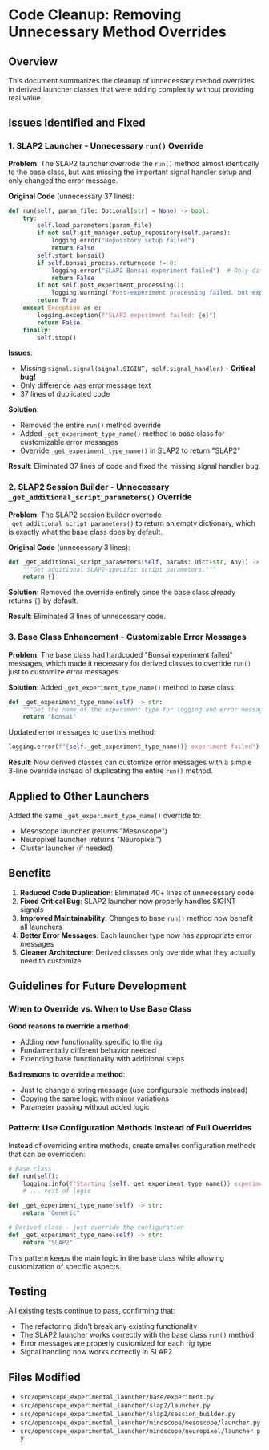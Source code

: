 # Code Cleanup: Removing Unnecessary Method Overrides

## Overview

This document summarizes the cleanup of unnecessary method overrides in derived launcher classes that were adding complexity without providing real value.

## Issues Identified and Fixed

### 1. SLAP2 Launcher - Unnecessary `run()` Override

**Problem**: The SLAP2 launcher overrode the `run()` method almost identically to the base class, but was missing the important signal handler setup and only changed the error message.

**Original Code** (unnecessary 37 lines):
```python
def run(self, param_file: Optional[str] = None) -> bool:
    try:
        self.load_parameters(param_file)
        if not self.git_manager.setup_repository(self.params):
            logging.error("Repository setup failed")
            return False
        self.start_bonsai()
        if self.bonsai_process.returncode != 0:
            logging.error("SLAP2 Bonsai experiment failed")  # Only difference
            return False
        if not self.post_experiment_processing():
            logging.warning("Post-experiment processing failed, but experiment data was collected")
        return True
    except Exception as e:
        logging.exception(f"SLAP2 experiment failed: {e}")
        return False
    finally:
        self.stop()
```

**Issues**:
- Missing `signal.signal(signal.SIGINT, self.signal_handler)` - **Critical bug!**
- Only difference was error message text
- 37 lines of duplicated code

**Solution**: 
- Removed the entire `run()` method override
- Added `_get_experiment_type_name()` method to base class for customizable error messages
- Override `_get_experiment_type_name()` in SLAP2 to return "SLAP2"

**Result**: Eliminated 37 lines of code and fixed the missing signal handler bug.

### 2. SLAP2 Session Builder - Unnecessary `_get_additional_script_parameters()` Override

**Problem**: The SLAP2 session builder overrode `_get_additional_script_parameters()` to return an empty dictionary, which is exactly what the base class does by default.

**Original Code** (unnecessary 3 lines):
```python
def _get_additional_script_parameters(self, params: Dict[str, Any]) -> Dict[str, Any]:
    """Get additional SLAP2-specific script parameters."""
    return {}
```

**Solution**: Removed the override entirely since the base class already returns `{}` by default.

**Result**: Eliminated 3 lines of unnecessary code.

### 3. Base Class Enhancement - Customizable Error Messages

**Problem**: The base class had hardcoded "Bonsai experiment failed" messages, which made it necessary for derived classes to override `run()` just to customize error messages.

**Solution**: Added `_get_experiment_type_name()` method to base class:
```python
def _get_experiment_type_name(self) -> str:
    """Get the name of the experiment type for logging and error messages."""
    return "Bonsai"
```

Updated error messages to use this method:
```python
logging.error(f"{self._get_experiment_type_name()} experiment failed")
```

**Result**: Now derived classes can customize error messages with a simple 3-line override instead of duplicating the entire `run()` method.

## Applied to Other Launchers

Added the same `_get_experiment_type_name()` override to:
- Mesoscope launcher (returns "Mesoscope")
- Neuropixel launcher (returns "Neuropixel")
- Cluster launcher (if needed)

## Benefits

1. **Reduced Code Duplication**: Eliminated 40+ lines of unnecessary code
2. **Fixed Critical Bug**: SLAP2 launcher now properly handles SIGINT signals
3. **Improved Maintainability**: Changes to base `run()` method now benefit all launchers
4. **Better Error Messages**: Each launcher type now has appropriate error messages
5. **Cleaner Architecture**: Derived classes only override what they actually need to customize

## Guidelines for Future Development

### When to Override vs. When to Use Base Class

**Good reasons to override a method**:
- Adding new functionality specific to the rig
- Fundamentally different behavior needed
- Extending base functionality with additional steps

**Bad reasons to override a method**:
- Just to change a string message (use configurable methods instead)
- Copying the same logic with minor variations
- Parameter passing without added logic

### Pattern: Use Configuration Methods Instead of Full Overrides

Instead of overriding entire methods, create smaller configuration methods that can be overridden:

```python
# Base class
def run(self):
    logging.info(f"Starting {self._get_experiment_type_name()} experiment")
    # ... rest of logic

def _get_experiment_type_name(self) -> str:
    return "Generic"

# Derived class - just override the configuration
def _get_experiment_type_name(self) -> str:
    return "SLAP2"
```

This pattern keeps the main logic in the base class while allowing customization of specific aspects.

## Testing

All existing tests continue to pass, confirming that:
- The refactoring didn't break any existing functionality
- The SLAP2 launcher works correctly with the base class `run()` method
- Error messages are properly customized for each rig type
- Signal handling now works correctly in SLAP2

## Files Modified

- `src/openscope_experimental_launcher/base/experiment.py`
- `src/openscope_experimental_launcher/slap2/launcher.py`
- `src/openscope_experimental_launcher/slap2/session_builder.py`
- `src/openscope_experimental_launcher/mindscope/mesoscope/launcher.py`
- `src/openscope_experimental_launcher/mindscope/neuropixel/launcher.py`
